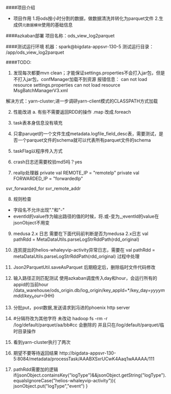 ####项目介绍
* 项目作用
1.将ods按小时分割的数据，做数据清洗并转化为parquet文件
2.生成供`元数据模块`使用的基础信息


####azkaban部署
项目名称：ods_view_log2parquet

####测试运行环境
机器：spark@bigdata-appsvr-130-5
测试运行目录： /app/ods_view_log2parquet

####TODO:
1. 发现每次都要mvn clean；才能保证settings.properties不会打入jar包，但是不打入jar包，confManager加载不到资源
报错信息：
can not load resource settings.properties
can not load resource MsgBatchManagerV3.xml

解决方式：yarn-cluster;进一步调研yarn-client模式的CLASSPATH方式加载

2. 性能改进
a. 有些不需要返回RDD的操作
.map 改成.foreach

3. task表本身信息没有填充

4. 只拿paruqet的一个文件生成metadata.logfile_field_desc表，需要测试，是否一个parquet文件的schema就可以代表所有parquet文件的schema

5. taskFlag以程序传入方式

6. crash日志还需要校验md5吗？yes

7. realIp处理器
  private val REMOTE_IP = "remoteIp"
  private val FORWARDED_IP = "forwardedIp"
  
  svr_forwarded_for
  svr_remote_addr
  

8. 规则检查
* 字段名不允许出现"."和"-"
* eventId的value作为输出路径的值的时候，将.或-变为_;eventId的value在jsonObject不用变

9. medusa 2.x 日志
需要在下面代码前判断是否为medusa 2.x日志
 val pathRdd = MetaDataUtils.parseLogStrRddPath(rdd_original)
 
10. 连凯提出的helios-whaleyvip-activity异常日志，需要在
val pathRdd = metaDataUtils.parseLogStrRddPath(rdd_original)
过程中处理

11. Json2ParquetUtil.saveAsParquet 后期稳定后，删除临时文件代码修改

12. 输入路径正则匹配测试
 使用azkaban调度传入day和hour，会运行所有的appid的当前hour
 /data_warehouse/ods_origin.db/log_origin/key_appId=*/key_day=${yyyymmdd}/key_hour=${HH}
 
13. 分批put，post数据,发送请求到冯进的phoenix http server
 

14. #分隔符改为其他字符
未改动 
hadoop fs -rm -r /log/default/parquet/aa/bb#cc 会删除的
并且只在/log/default/parquet/临时目录操作

15. 看到yarn-cluster执行了两次

16. 期望不要等待返回结果
http://bigdata-appsvr-130-5:8084/metadata/processTask/AAABXSxrUCwK4Aaq1wAAAAA/111

17. pathRdd需要加的逻辑
if(jsonObject.containsKey("logType")&&jsonObject.getString("logType").equalsIgnoreCase("helios-whaleyvip-activity")){
        jsonObject.put("logType","event")
      }